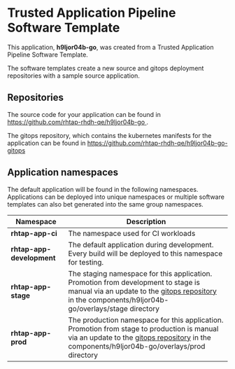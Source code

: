 # Trusted Application Pipeline Software Template

This application, **h9ljor04b-go**, was created from a Trusted Application Pipeline Software Template.

The software templates create a new source and gitops deployment repositories with a sample source application. 

## Repositories

The source code for your application can be found in [https://github.com/rhtap-rhdh-qe/h9ljor04b-go ](https://github.com/rhtap-rhdh-qe/h9ljor04b-go ).
 
The gitops repository, which contains the kubernetes manifests for the application can be found in 
[https://github.com/rhtap-rhdh-qe/h9ljor04b-go-gitops ](https://github.com/rhtap-rhdh-qe/h9ljor04b-go-gitops ) 

## Application namespaces 

The default application will be found in the following namespaces. Applications can be deployed into unique namespaces or multiple software templates can also bet generated into the same group namespaces.  

|  Namespace   |  Description   |  
| -------- | -------- |
| **rhtap-app-ci** | The namespace used for CI workloads |
| **rhtap-app-development** | The default application during development. Every build will be deployed to this namespace for testing. |
| **rhtap-app-stage** | The staging namespace for this application. Promotion from development to stage is manual via an update to the [gitops repository](https://github.com/rhtap-rhdh-qe/h9ljor04b-go-gitops ) in the components/h9ljor04b-go/overlays/stage directory |
| **rhtap-app-prod** | The production namespace for this application. Promotion from stage to production is manual via an update to the [gitops repository](https://github.com/rhtap-rhdh-qe/h9ljor04b-go-gitops ) in the components/h9ljor04b-go/overlays/prod directory |